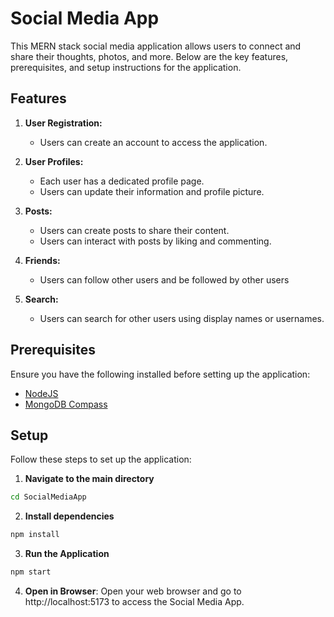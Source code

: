 # Social Media App



This MERN stack social media application allows users to connect and share their thoughts, photos, and more. Below are the key features, prerequisites, and setup instructions for the application.

## Features

1. **User Registration:**
   - Users can create an account to access the application.

2. **User Profiles:**
   - Each user has a dedicated profile page.
   - Users can update their information and profile picture.

3. **Posts:**
   - Users can create posts to share their content.
   - Users can interact with posts by liking and commenting.

4. **Friends:**
   - Users can follow other users and be followed by other users

5. **Search:**
   - Users can search for other users using display names or usernames.

## Prerequisites

Ensure you have the following installed before setting up the application:

- [NodeJS](https://nodejs.org/)
- [MongoDB Compass](https://www.mongodb.com/try/download/compass)

## Setup

Follow these steps to set up the application:



1. **Navigate to the main directory**
  ```bash
  cd SocialMediaApp
  ```

2. **Install dependencies**
  ```bash
  npm install
   ```

3. **Run the Application**
  ```bash
  npm start
   ```

4. **Open in Browser**:
  Open your web browser and go to http://localhost:5173 to access the Social Media App.

